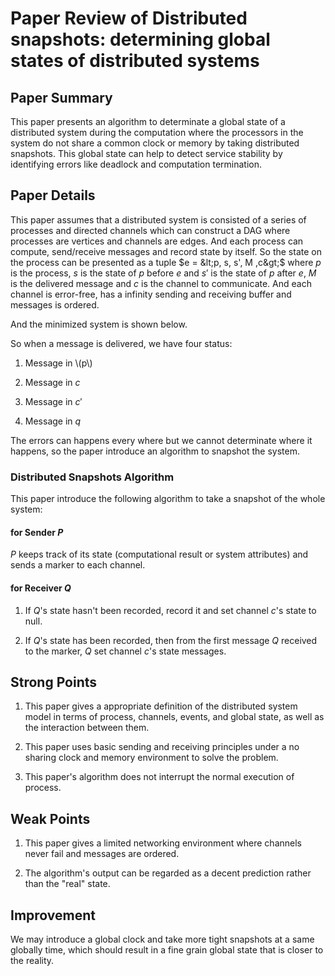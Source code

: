 # Paper Review of Distributed snapshots: determining global states of distributed systems

## Paper Summary

This paper presents an algorithm to determinate a global state of a distributed system during the computation where the processors in the system do not share a common clock or memory by taking distributed snapshots. This global state can help to detect service stability by identifying errors like deadlock and computation termination.

## Paper Details

This paper assumes that a distributed system is consisted of a series of processes and directed channels which can construct a DAG where processes are vertices and channels are edges. And each process can compute, send/receive messages and record state by itself. So the state on the process can be presented as a tuple $e = &lt;p, s, s', M ,c&gt;$ where $p$ is the process, $s$ is the state of $p$ before $e$ and $s'$ is the state of $p$ after $e$, $M$ is the delivered message and $c$ is the channel to communicate. And each channel is error-free, has a infinity sending and receiving buffer and messages is ordered.

And the minimized system is shown below.

So when a message is delivered, we have four status:

1. Message in \\(p\\)
    
2. Message in $c$
    
3. Message in $c'$
    
4. Message in $q$
    

The errors can happens every where but we cannot determinate where it happens, so the paper introduce an algorithm to snapshot the system.

### Distributed Snapshots Algorithm

This paper introduce the following algorithm to take a snapshot of the whole system:

#### for Sender $P$

$P$ keeps track of its state (computational result or system attributes) and sends a marker to each channel.

#### for Receiver $Q$

1. If $Q$'s state hasn't been recorded, record it and set channel $c$'s state to null.
    
2. If $Q$'s state has been recorded, then from the first message $Q$ received to the marker, $Q$ set channel $c$'s state messages.
    

## Strong Points

1. This paper gives a appropriate definition of the distributed system model in terms of process, channels, events, and global state, as well as the interaction between them.
    
2. This paper uses basic sending and receiving principles under a no sharing clock and memory environment to solve the problem.
    
3. This paper's algorithm does not interrupt the normal execution of process.
    

## Weak Points

1. This paper gives a limited networking environment where channels never fail and messages are ordered.
    
2. The algorithm's output can be regarded as a decent prediction rather than the "real" state.
    

## Improvement

We may introduce a global clock and take more tight snapshots at a same globally time, which should result in a fine grain global state that is closer to the reality.